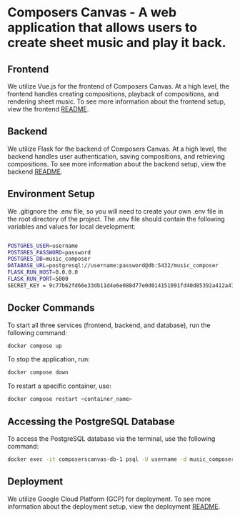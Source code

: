 # Composers Canvas - A web application that allows users to create sheet music and play it back.
## Frontend

We utilize Vue.js for the frontend of Composers Canvas. At a high level, the frontend handles creating compositions, playback of compositions, and rendering sheet music.
To see more information about the frontend setup, view the frontend [README](frontend/README.md).

## Backend

We utilize Flask for the backend of Composers Canvas. At a high level, the backend handles user authentication, saving compositions, and retrieving compositions.
To see more information about the backend setup, view the backend [README](backend/README.md).

## Environment Setup

We .gitignore the .env file, so you will need to create your own .env file in the root directory of the project. The .env file should contain the following variables and values for local development:

```sh

POSTGRES_USER=username
POSTGRES_PASSWORD=password
POSTGRES_DB=music_composer
DATABASE_URL=postgresql://username:password@db:5432/music_composer
FLASK_RUN_HOST=0.0.0.0
FLASK_RUN_PORT=5000
SECRET_KEY = 9c77b62fd66e33db11d4e6e088d77e0d014151091fd40d85392a412a47bc4003

```

## Docker Commands

To start all three services (frontend, backend, and database), run the following command:

```sh
docker compose up
```

To stop the application, run:

```sh
docker compose down
```

To restart a specific container, use:

```sh
docker compose restart <container_name>
```

## Accessing the PostgreSQL Database

To access the PostgreSQL database via the terminal, use the following command:

```sh
docker exec -it composerscanvas-db-1 psql -U username -d music_composer
```

## Deployment

We utilize Google Cloud Platform (GCP) for deployment. To see more information about the deployment setup, view the deployment [README](deployment/README.md).
